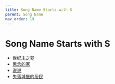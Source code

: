 ```yaml
---
title: Song Name Starts with S
parent: Song Name 
nav_order: 19
---
```


# Song Name Starts with S

- [世纪末之梦](/lyrics/Tang_Chao/shijimozhimeng)
- [思念的家](/lyrics/Zhao_Mu_Yang/siniandejia)
- [说说](/lyrics/1989/shuoshuo)
- [失落城堡的居民](/lyrics/Zhang_Ling/shiluochengbaodejumin)